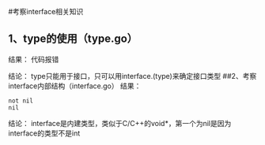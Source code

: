 #考察interface相关知识
## 1、type的使用（type.go）
结果：
代码报错

结论：
 type只能用于接口，只可以用interface.(type)来确定接口类型
##2、考察interface内部结构（interface.go）
结果：
````
not nil
nil
````
结论：
interface是内建类型，类似于C/C++的void*，第一个为nil是因为interface的类型不是int
